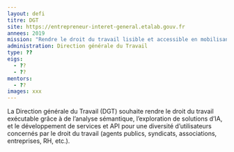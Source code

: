 ```yaml
---
layout: defi
titre: DGT
site: https://entrepreneur-interet-general.etalab.gouv.fr
annees: 2019
mission: "Rendre le droit du travail lisible et accessible en mobilisant l’intelligence artificielle "
administration: Direction générale du Travail  
type: ??
eigs:
  - ??
  - ??
mentors: 
  - ??
images: xxx
---
```


La Direction générale du Travail (DGT) souhaite rendre le droit du
travail exécutable grâce à de l’analyse sémantique, l’exploration de 
solutions d’IA, et le développement de services et API pour une 
diversité d’utilisateurs concernés par le droit du travail (agents
publics, syndicats, associations, entreprises, RH, etc.).
